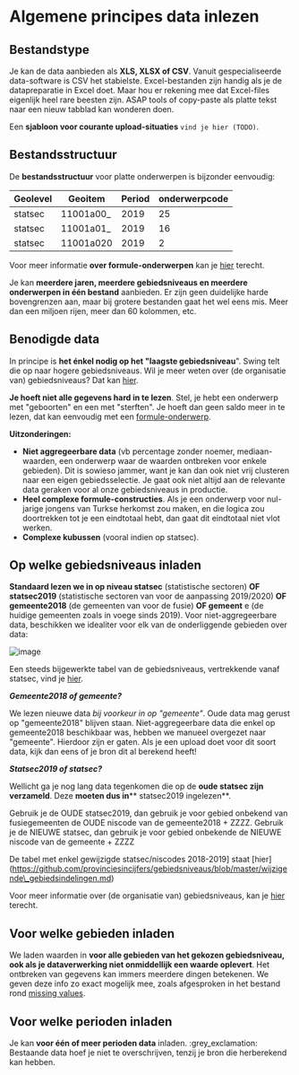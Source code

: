 # Algemene principes data inlezen

## Bestandstype

Je kan de data aanbieden als **XLS, XLSX of CSV**. Vanuit gespecialiseerde data-software is CSV het stabielste. Excel-bestanden zijn handig als je de datapreparatie in Excel doet. Maar hou er rekening mee dat Excel-files eigenlijk heel rare beesten zijn. ASAP tools of copy-paste als platte tekst naar een nieuw tabblad kan wonderen doen.

Een **sjabloon voor courante upload-situaties** `vind je hier (TODO)`.

## Bestandsstructuur

De **bestandsstructuur** voor platte onderwerpen is bijzonder eenvoudig:

| Geolevel | Geoitem | Period | onderwerpcode |
| --- | --- | --- | --- |
| statsec | 11001a00\_ | 2019 | 25 |
| statsec | 11001a01\_ | 2019 | 16 |
| statsec | 11001a020 | 2019 | 2 |

Voor meer informatie **over formule-onderwerpen** kan je [hier](https://github.com/provinciesincijfers/JiveDocumentation/blob/master/04.%20Data%20inlezen/Formule-onderwerpen.md) terecht.

Je kan **meerdere jaren, meerdere gebiedsniveaus en meerdere onderwerpen in één bestand** aanbieden. Er zijn geen duidelijke harde bovengrenzen aan, maar bij grotere bestanden gaat het wel eens mis. Meer dan een miljoen rijen, meer dan 60 kolommen, etc.

## Benodigde data

In principe is **het énkel nodig op het &quot;laagste gebiedsniveau**&quot;. Swing telt die op naar hogere gebiedsniveaus. Wil je meer weten over (de organisatie van) gebiedsniveaus? Dat kan [hier](https://github.com/provinciesincijfers/gebiedsniveaus).

**Je hoeft niet alle gegevens hard in te lezen**. Stel, je hebt een onderwerp met &quot;geboorten&quot; en een met &quot;sterften&quot;. Je hoeft dan geen saldo meer in te lezen, dat kan eenvoudig met een [formule-onderwerp](https://github.com/provinciesincijfers/JiveDocumentation/blob/master/04.%20Data%20inlezen/Formule-onderwerpen.md).

**Uitzonderingen:**

- **Niet aggregeerbare data** (vb percentage zonder noemer, mediaan-waarden, een onderwerp waar de waarden ontbreken voor enkele gebieden). Dit is sowieso jammer, want je kan dan ook niet vrij clusteren naar een eigen gebiedsselectie. Je gaat ook niet altijd aan de relevante data geraken voor al onze gebiedsniveaus in productie.
- **Heel complexe formule-constructies**. Als je een onderwerp voor nul-jarige jongens van Turkse herkomst zou maken, en die logica zou doortrekken tot je een eindtotaal hebt, dan gaat dit eindtotaal niet vlot werken.
- **Complexe kubussen** (vooral indien op statsec).

## Op welke gebiedsniveaus inladen

**Standaard lezen we in op niveau statsec** (statistische sectoren) **OF statsec2019** (statistische sectoren van voor de aanpassing 2019/2020) **OF gemeente2018** (de gemeenten van voor de fusie) **OF gemeent** e (de huidige gemeenten zoals in voege sinds 2019). Voor niet-aggregeerbare data, beschikken we idealiter voor elk van de onderliggende gebieden over data:

![image](https://user-images.githubusercontent.com/77432663/112810470-59637700-907b-11eb-8679-de865c6e05b4.png)


Een steeds bijgewerkte tabel van de gebiedsniveaus, vertrekkende vanaf statsec, vind je [hier](https://github.com/provinciesincijfers/gebiedsniveaus/tree/master/verzamelbestanden).

***Gemeente2018 of gemeente?***

We lezen nieuwe data *bij voorkeur in op &quot;gemeente&quot;*. Oude data mag gerust op &quot;gemeente2018&quot; blijven staan. Niet-aggregeerbare data die enkel op gemeente2018 beschikbaar was, hebben we manueel overgezet naar &quot;gemeente&quot;. Hierdoor zijn er gaten. Als je een upload doet voor dit soort data, kijk dan eens of je bron dit al berekend heeft!

***Statsec2019 of statsec?***

Wellicht ga je nog lang data tegenkomen die op de **oude statsec zijn verzameld**. Deze **moeten dus in**** statsec2019 ingelezen**.

Gebruik je de OUDE statsec2019, dan gebruik je voor gebied onbekend van fusiegemeenten de OUDE niscode van de gemeente2018 + ZZZZ. Gebruik je de NIEUWE statsec, dan gebruik je voor gebied onbekende de NIEUWE niscode van de gemeente + ZZZZ

De tabel met enkel gewijzigde statsec/niscodes 2018-2019] staat [hier] (https://github.com/provinciesincijfers/gebiedsniveaus/blob/master/wijzigende\_gebiedsindelingen.md)

Voor meer informatie over (de organisatie van) gebiedsniveaus, kan je [hier](https://github.com/provinciesincijfers/gebiedsniveaus) terecht.

## Voor welke gebieden inladen

We laden waarden in **voor alle gebieden van het gekozen gebiedsniveau, ook als je dataverwerking niet onmiddellijk een waarde oplevert**. Het ontbreken van gegevens kan immers meerdere dingen betekenen. We geven deze info zo exact mogelijk mee, zoals afgesproken in het bestand rond [missing values]( https://github.com/provinciesincijfers/JiveDocumentation/blob/master/01.%20Algemeen%20databeheer/Missing%20values.md).

## Voor welke perioden inladen

Je kan **voor één of meer perioden data** inladen. :grey\_exclamation: Bestaande data hoef je niet te overschrijven, tenzij je bron die herberekend kan hebben.
